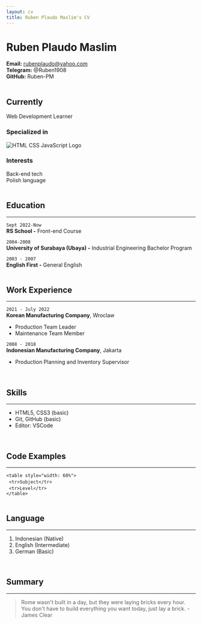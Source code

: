 ```yaml
---
layout: cv
title: Ruben Plaudo Maslim's CV
---
```

# Ruben Plaudo Maslim
**Email:** rubenplaudo@yahoo.com   
**Telegram:** @Ruben1908   
**GitHub:** Ruben-PM    
<br/>

## Currently

Web Development Learner 

### Specialized in 

![HTML CSS JavaScript Logo]() <!--Fix this -->


### Interests

Back-end tech    
Polish language      
<br/> 

## Education
---
`Sept 2022-Now`   
__RS School -__ Front-end Course

`2004-2008`   
__University of Surabaya (Ubaya) -__ Industrial Engineering Bachelor Program

`2003 - 2007`   
__English First -__ General English     
<br/>       

## Work Experience
---
`2021 - July 2022`   
__Korean Manufacturing Company__, Wroclaw

- Production Team Leader
- Maintenance Team Member

`2008 - 2018`   
__Indonesian Manufacturing Company__, Jakarta

* Production Planning and Inventory Supervisor    
<br/>

## Skills    
---
- HTML5, CSS3 (basic)   
- Git, GitHub (basic)   
- Editor: VSCode   
<br/>

## Code Examples
---
`<table style="width: 60%">`<br/>
&ensp;`<tr>Subject</tr>`<br/>
&ensp;`<tr>Level</tr>`<br/> 
`</table>`    
<br/>

## Language   
--- 
1. Indonesian (Native)
1. English (Intermediate)
1. German (Basic)   
<br/>

## Summary
---
> Rome wasn't built in a day, but they were laying bricks every hour. You don't have to build everything you want today, just lay a brick. - James Clear


<!-- Last updated: October 2022 -->